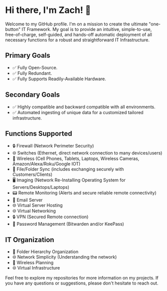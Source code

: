 # Hi there, I'm Zach! 👋

Welcome to my GitHub profile. I'm on a mission to create the ultimate "one-button" IT Framework. My goal is to provide an intuitive, simple-to-use, free-of-charge, self-guided, and hands-off automatic deployment of all necessary functions for a robust and straightforward IT Infrastructure.

## Primary Goals

- ✅ Fully Open-Source.
- ✅ Fully Redundant.
- ✅ Fully Supports Readily-Available Hardware.

## Secondary Goals

- ✅ Highly compatible and backward compatible with all environments.
- ✅ Automated ingesting of unique data for a customized tailored infrastructure.

## Functions Supported

- 🔒 Firewall (Network Perimeter Security)
- 🌐 Switches (Ethernet, direct network connection to many devices/users)
- 📡 Wireless (Cell Phones, Tablets, Laptops, Wireless Cameras, Amazon/Alexa/Roku/Google IOT)
- 📂 File/Folder Sync (includes exchanging securely with Customers/Clients)
- 🖥️ Imaging (Network Re-Installing Operating System for Servers/Desktops/Laptops)
- 📟 Remote Monitoring (Alerts and secure reliable remote connectivity)
- 📧 Email Server
- 🌐 Virtual Server Hosting
- 🌐 Virtual Networking
- 🔒 VPN (Secured Remote connection)
- 🔐 Password Management (Bitwarden and/or KeePass)
  
## IT Organization

- 📁 Folder Hierarchy Organization
- 🌐 Network Simplicity (Understanding the network)
- 📡 Wireless Planning
- 🌐 Virtual Infrastructure

Feel free to explore my repositories for more information on my projects. If you have any questions or suggestions, please don't hesitate to reach out.
